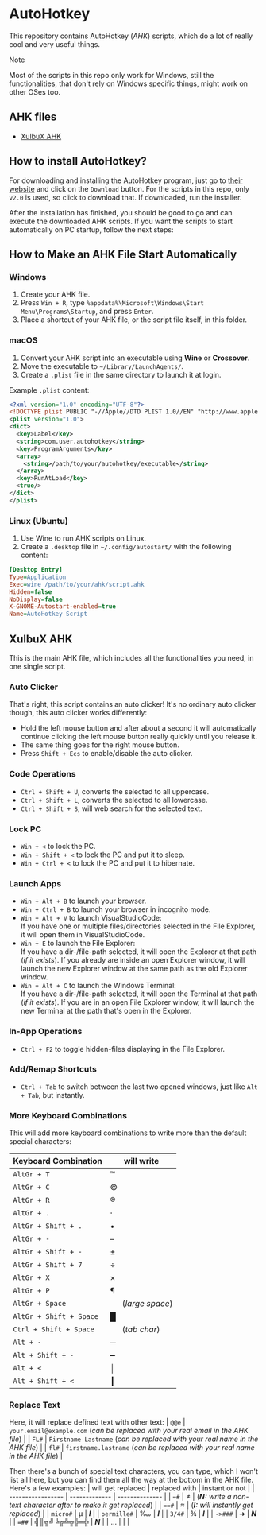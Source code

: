 # AutoHotkey
This repository contains AutoHotkey (*AHK*) scripts, which do a lot of really cool and very useful things.

> [!NOTE]
> Most of the scripts in this repo only work for Windows, still the functionalities, that don't rely on Windows specific things, might work on other OSes too.


## AHK files
* [XulbuX AHK](#xulbux-ahk)


## How to install AutoHotkey?
For downloading and installing the AutoHotkey program, just go to [their website](https://www.autohotkey.com) and click on the `Download` button.
For the scripts in this repo, only `v2.0` is used, so click to download that. If downloaded, run the installer.

After the installation has finished, you should be good to go and can execute the downloaded AHK scripts.
If you want the scripts to start automatically on PC startup, follow the next steps:


## How to Make an AHK File Start Automatically

### Windows
1. Create your AHK file.
2. Press `Win + R`, type `%appdata%\Microsoft\Windows\Start Menu\Programs\Startup`, and press `Enter`.
3. Place a shortcut of your AHK file, or the script file itself, in this folder.

### macOS
1. Convert your AHK script into an executable using **Wine** or **Crossover**.
2. Move the executable to `~/Library/LaunchAgents/`.
3. Create a `.plist` file in the same directory to launch it at login.

Example `.plist` content:
```xml
<?xml version="1.0" encoding="UTF-8"?>
<!DOCTYPE plist PUBLIC "-//Apple//DTD PLIST 1.0//EN" "http://www.apple.com/DTDs/PropertyList-1.0.dtd">
<plist version="1.0">
<dict>
  <key>Label</key>
  <string>com.user.autohotkey</string>
  <key>ProgramArguments</key>
  <array>
    <string>/path/to/your/autohotkey/executable</string>
  </array>
  <key>RunAtLoad</key>
  <true/>
</dict>
</plist>
```

### Linux (Ubuntu)
1. Use Wine to run AHK scripts on Linux.
2. Create a `.desktop` file in `~/.config/autostart/` with the following content:
```ini
[Desktop Entry]
Type=Application
Exec=wine /path/to/your/ahk/script.ahk
Hidden=false
NoDisplay=false
X-GNOME-Autostart-enabled=true
Name=AutoHotkey Script
```


## <span id="xulbux-ahk">XulbuX AHK</span>
This is the main AHK file, which includes all the functionalities you need, in one single script.

### Auto Clicker
That's right, this script contains an auto clicker!
It's no ordinary auto clicker though, this auto clicker works differently:
* Hold the left mouse button and after about a second it will automatically continue clicking the left mouse button really quickly until you release it.
* The same thing goes for the right mouse button.
* Press `Shift + Ecs` to enable/disable the auto clicker.

### Code Operations
* `Ctrl + Shift + U`, converts the selected to all uppercase.
* `Ctrl + Shift + L`, converts the selected to all lowercase.
* `Ctrl + Shift + S`, will web search for the selected text.

### Lock PC
* `Win + <` to lock the PC.
* `Win + Shift + <` to lock the PC and put it to sleep.
* `Win + Ctrl + <` to lock the PC and put it to hibernate.

### Launch Apps
* `Win + Alt + B` to launch your browser.
* `Win + Ctrl + B` to launch your browser in incognito mode.
* `Win + Alt + V` to launch VisualStudioCode:<br>
  If you have one or multiple files/directories selected in the File Explorer, it will open them in VisualStudioCode.
* `Win + E` to launch the File Explorer:<br>
  If you have a dir-/file-path selected, it will open the Explorer at that path (*if it exists*).
  If you already are inside an open Explorer window, it will launch the new Explorer window at the same path as the old Explorer window.
* `Win + Alt + C` to launch the Windows Terminal:<br>
  If you have a dir-/file-path selected, it will open the Terminal at that path (*if it exists*).
  If you are in an open File Explorer window, it will launch the new Terminal at the path that's open in the Explorer.

### In-App Operations
* `Ctrl + F2` to toggle hidden-files displaying in the File Explorer.

### Add/Remap Shortcuts
* `Ctrl + Tab` to switch between the last two opened windows, just like `Alt + Tab`, but instantly.

### More Keyboard Combinations
This will add more keyboard combinations to write more than the default special characters:

| Keyboard Combination      | will write             |
| ------------------------- | ---------------------- |
| `AltGr + T`               | ™                      |
| `AltGr + C`               | ©                      |
| `AltGr + R`               | ®                      |
| `AltGr + .`               | ·                      |
| `AltGr + Shift + .`       | •                      |
| `AltGr + -`               | –                      |
| `AltGr + Shift + -`       | ±                      |
| `AltGr + Shift + 7`       | ÷                      |
| `AltGr + X`               | ×                      |
| `AltGr + P`               | ¶                      |
| `AltGr + Space`           | ` ` (*large space*)   |
| `AltGr + Shift + Space`   | █                      |
| `Ctrl + Shift + Space`    | `	` (*tab char*)      |
| `Alt + -`                 | ─                      |
| `Alt + Shift + -`         | ━                      |
| `Alt + <`                 | │                      |
| `Alt + Shift + <`         | ┃                      |

### Replace Text
Here, it will replace defined text with other text:
| `@@e` | `your.email@example.com` (*can be replaced with your real email in the AHK file*) |
| `FL#` | `Firstname Lastname` (*can be replaced with your real name in the AHK file*) |
| `fl#` | `firstname.lastname` (*can be replaced with your real name in the AHK file*) |

Then there's a bunch of special text characters, you can type, which I won't list all here, but you can find them all the way at the bottom in the AHK file. Here's a few examples:
| will get replaced | replaced with | instant or not |
| ----------------- | ------------- | -------------- |
| `=#`              | ≠             | (***N:*** *write a non-text character after to make it get replaced*) |
| `==#`             | ≈             | (***I:*** *will instantly get replaced*) |
| `micro#`          | µ             | ***I***        |
| `permille#`       | ‱            | ***I***        |
| `3/4#`            | ¾             | ***I***        |
| `->###`           | ➜             | ***N***        |
| `=##`             | ╣║╗╝╚╔╩╦╠═╬   | ***N***        |
| ...               |               |                |